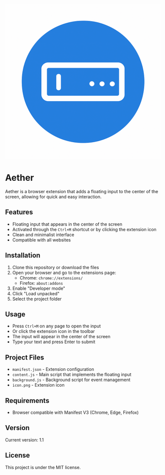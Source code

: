 ![Aether Icon](icon.png)

# Aether

Aether is a browser extension that adds a floating input to the center of the screen, allowing for quick and easy interaction.

## Features

- Floating input that appears in the center of the screen
- Activated through the `Ctrl+M` shortcut or by clicking the extension icon
- Clean and minimalist interface
- Compatible with all websites

## Installation

1. Clone this repository or download the files
2. Open your browser and go to the extensions page:
   - Chrome: `chrome://extensions/`
   - Firefox: `about:addons`
3. Enable "Developer mode"
4. Click "Load unpacked"
5. Select the project folder

## Usage

- Press `Ctrl+M` on any page to open the input
- Or click the extension icon in the toolbar
- The input will appear in the center of the screen
- Type your text and press Enter to submit

## Project Files

- `manifest.json` - Extension configuration
- `content.js` - Main script that implements the floating input
- `background.js` - Background script for event management
- `icon.png` - Extension icon

## Requirements

- Browser compatible with Manifest V3 (Chrome, Edge, Firefox)

## Version

Current version: 1.1

## License

This project is under the MIT license.
